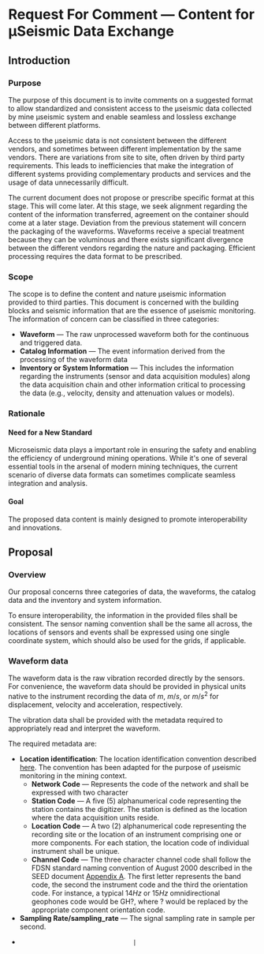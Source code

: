 # Request For Comment &mdash; Content for &mu;Seismic Data Exchange

## Introduction

### Purpose

The purpose of this document is to invite comments on a suggested format to allow standardized and consistent access to the &mu;seismic data collected by mine &mu;seismic system and enable seamless and lossless exchange between different platforms. 

Access to the &mu;seismic data is not consistent between the different vendors, and sometimes between different implementation by the same vendors. There are variations from site to site, often driven by third party requirements. This leads to inefficiencies that make the integration of different systems providing complementary products and services and the usage of data unnecessarily difficult. 

The current document does not propose or prescribe specific format at this stage. This will come later. At this stage, we seek alignment regarding the content of the information transferred, agreement on the container should come at a later stage. Deviation from the previous statement will concern the packaging of the waveforms. Waveforms receive a special treatment because they can be voluminous and there exists significant divergence between the different vendors regarding the nature and packaging. Efficient processing requires the data format to be prescribed.

### Scope

The scope is to define the content and nature &mu;seismic information provided to third parties. This document is concerned with the building blocks and seismic information that are the essence of &mu;seismic monitoring. The information of concern can be classified in three categories:

- **Waveform** &mdash; The raw unprocessed waveform both for the continuous and triggered data.
- **Catalog Information** &mdash; The event information derived from the processing of the waveform data
- **Inventory or System Information** &mdash; This includes the information regarding the instruments (sensor and data acquisition modules) along the data acquisition chain and other information critical to processing the data (e.g., velocity, density and attenuation values or models).

### Rationale

#### Need for a New Standard

Microseismic data plays a important role in ensuring the safety and enabling the efficiency of underground mining operations. While it's one of several essential tools in the arsenal of modern mining techniques, the current scenario of diverse data formats can sometimes complicate seamless integration and analysis.

#### Goal

The proposed data content is mainly designed to promote interoperability and innovations.

## Proposal

### Overview

Our proposal concerns three categories of data, the waveforms, the catalog data and the inventory and system information.

To ensure interoperability, the information in the provided files shall be consistent. The sensor naming convention shall be the same all across, the locations of sensors and events shall be expressed using one single coordinate system, which should also be used for the grids, if applicable.

### Waveform data

The waveform data is the raw vibration recorded directly by the sensors. For convenience, the waveform data should be provided in physical units native to the instrument recording the data of $m$, ${m}/{s}$, or $m/s^2$ for displacement, velocity and acceleration, respectively. 

The vibration data shall be provided with the metadata required to appropriately read and interpret the waveform.

The required metadata are:

- **Location identification**: The location identification convention described [here](https://ds.iris.edu/ds/newsletter/vol1/no1/1/specification-of-seismograms-the-location-identifier/). The convention has been adapted for the purpose of &mu;seismic monitoring in the mining context. 
  - **Network Code** &mdash; Represents the code of the network and shall be expressed with two character
  - **Station Code** &mdash; A five (5) alphanumerical code representing the station contains the digitizer. The station is defined as the location where the data acquisition units reside.
  - **Location Code** &mdash; A two (2) alphanumerical  code representing the recording site or the location of an instrument comprising one or more components. For each station, the location code of individual instrument shall be unique. 
  - **Channel Code** &mdash; The three character channel code shall follow the FDSN standard naming convention of August 2000 described in the SEED document [Appendix A](http://www.fdsn.org/pdf/SEEDManual_V2.4_Appendix-A.pdf). The first letter represents the band code, the second the instrument code and the third the orientation code. For instance, a typical $14 Hz$ or $15 Hz$ omnidirectional geophones code would be GH?, where ? would be replaced by the appropriate component orientation code. 
 - **Sampling Rate/sampling_rate** &mdash; The signal sampling rate in sample per second.
 -                                     |
          






<!--stackedit_data:
eyJoaXN0b3J5IjpbMTE0MTU5ODI5NiwtNDY2MjgwNjUwLDE2Mz
AxNTI3MjQsLTEzNzM3MDIzNTcsLTEzODU5NzAzNTBdfQ==
-->